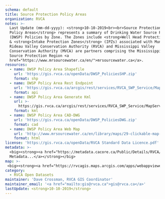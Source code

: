 ```yaml
---
schema: default
title: Source Protection Policy Areas
organization: RVCA
notes: >-
  Last Update (mm-dd-yyyy): <strong>10-10-2019<br><br>Source Protection
  Policy Areas</strong> represents a summary of Drinking Water Source Protection
  (DWSP) Policies by Zone. The Zones include <strong>Well Head Protection Areas</strong> (WHPAs)
  & <strong>Intake Protection Zones</strong> (IPZs) associated with Municipality drinking water.
  Rideau Valley Conservation Authority (RVCA) and Mississippi Valley
  Conservation Authority (MVCA) are partners comprising the Mississippi-Rideau
  Source Protection Region <a
  href="https://www.mrsourcewater.ca/en/">mrsourcewater.ca</a>.
resources:
  - name: DWSP Policy Area Shapefile
    url: 'https://gis.rvca.ca/openData/DWSP_PoliciesSHP.zip'
    format: shp
  - name: DWSP Policy Area Rest Endpoint
    url: 'https://gis.rvca.ca/arcgis/rest/services/RVCA_SWP_Service/MapServer/0'
    format: api
  - name: DWSP Policy Area Generate Kml
    url: >-
      https://gis.rvca.ca/arcgis/rest/services/RVCA_SWP_Service/MapServer/generateKml
    format: kml
  - name: DWSP Policy Area CAD-DWG
    url: 'https://gis.rvca.ca/openData/DWSP_PoliciesDWG.zip'
    format: cad
  - name: DWSP Policy Area Web Map
    url: 'http://www.mrsourcewater.ca/en/library/maps/29-clickable-map-tool'
    format: html
license: 'https://gis.rvca.ca/openData/RVCA Standard Data Licence.pdf'
metadata: >-
  <big><strong><a href="https://metadata.cacore.ca/Public/Details/RVCA/id=859">View
  Metadata...</a></strong></big>
map: >- 
 <big><strong><a href="https://rvcagis.maps.arcgis.com/apps/webappviewer/index.html?id=2245400261414423bc883126376be546">View Map...</a></strong></big>
category:
  - RVCA Open Datasets
maintainer: 'Dave Crossman, RVCA GIS Coordinator'
maintainer_email: '<a href="mailto:gis@rvca.ca">gis@rvca.ca</a>'
lastUpdate: <strong>10-10-2019</strong>
---
```

